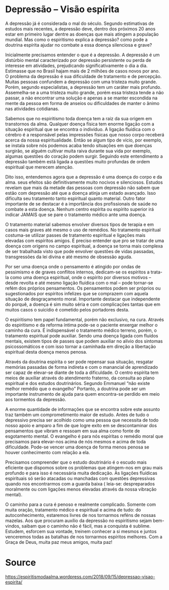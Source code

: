 # Depressão – Visão espírita

A depressão já é considerada o mal do século. Segundo estimativas de estudos mais recentes, a depressão deve, dentro dos próximos 20 anos estar em primeiro lugar dentre as doenças que mais atingem a população mundial. Mas como o espiritismo explica a depressão? como pode a doutrina espírita ajudar no combate a essa doença silenciosa e grave?

Inicialmente precisamos entender o que é a depressão. A depressão é um distúrbio mental caracterizado por depressão persistente ou perda de interesse em atividades, prejudicando significativamente o dia a dia. Estimasse que no Brasil hajam mais de 2 milhões de casos novos por ano. O problema da depressão é sua dificuldade de tratamento e de percepção. Muitas pessoas confundem a depressão com uma tristeza muito grande. Porém, segundo especialistas, a depressão tem um caráter mais profundo. Assemelha-se a uma tristeza muito grande, porém essa tristeza tende a não passar, a não encontrar uma solução e apenas a se manter escondida na mente da pessoa em forma de anseios ou dificuldades de manter o ânimo nas atividades cotidianas.

Sabemos que no espiritismo toda doença tem a raiz da sua origem em transtornos da alma. Qualquer doença física tem enorme ligação com a situação espiritual que se encontra o indivíduo. A ligação fluídica com o cérebro é a responsável pelas impressões físicas que nosso corpo receberá acerca da nossa espiritualidade. Então se algum tipo de vício, por exemplo, se instala sobre nós podemos acaba tendo situações em que doenças surgirão, se alguém cultivar muita raiva durante sua vida por exemplo, algumas questões do coração podem surgir. Seguindo este entendimento a depressão também está ligada a questões muito profundas de ordem espiritual que merecem atenção.

Dito isso, entendemos agora que a depressão é uma doença do corpo e da alma. seus efeitos são definitivamente muito nocivos e silenciosos. Estudos revelam que mais da metade das pessoas com depressão não sabem que estão com depressão até que a doença atinja um estado avançado. Isso dificulta seu tratamento tanto espiritual quanto material. Outro fator importante de se destacar é a importância dos profissionais de saúde no combate a esta doença. Nenhum centro espírita ou espírito superior irá indicar JAMAIS que se pare o tratamento médico ante uma doença.

O tratamento material sabemos envolver diversos tipos de terapia e em casos mais graves até mesmo o uso de remédios. No tratamento espiritual costuma-se utilizar passes de tratamento espiritual e ligações mais elevadas com espíritos amigos. É preciso entender que pro se tratar de uma doença com origens no campo espiritual, a doença se torna mais complexa de ser trabalhada visto que pode envolver questões de vidas passadas, transgressões da lei divina e até mesmo de obsessão aguda.

Por ser uma doença onde o pensamento é atingido por ondas de pessimismo e de graves conflitos internos, dedicam-se os espíritos a trata-la como uma doença espiritual, onde o espírito por diversos motivos – desde revolta e até mesmo ligação fluídica com o mal – pode tornar-se refém dos próprios pensamentos. Os pensamentos podem ser próprios ou sugestionados por espíritos infelizes que se comprazem com aquela situação de desgraçamento moral. Importante destacar que independente do porquê, a doença é sim muito séria e com complicações tantas que em muitos casos o suicídio é cometido pelos portadores desta.

O espiritismo tem papel fundamental, porém não exclusivo, na cura. Através do espiritismo e da reforma íntima pode-se o paciente enxergar melhor o caminho da cura. É indispensável o tratamento médico terreno, porém, o tratamento espiritual pode auxiliar. Sendo uma doença ligada com fluídos mentais, existem tipos de passes que podem auxiliar no alívio dos sintomas psicossomáticos e com isso tornar a caminhada em direção a libertação espiritual desta doença menos penosa.

Através da doutrina espírita o ser pode repensar sua situação, resgatar memórias passadas de forma indireta e com o manancial de aprendizado ser capaz de elevar-se diante de toda a dificuldade. O centro espírita tem meios de auxiliar através do atendimento fraterno, da consulta ao plano espiritual e dos estudos doutrinários. Segundo Emmanuel “não existe melhor remédio que o evangelho” Portanto, a doutrina pode ser um importante instrumento de ajuda para quem encontra-se perdido em meio aos tormentos da depressão.

A enorme quantidade de informações que se encontra sobre este assunto traz também um comprometimento maior de estudo. Antes de tudo o depressivo precisa ser acolhido como uma pessoa que necessita de todo nosso apoio e amparo a fim de que logre exito em se descontaminar dos pensamentos que vibram e ressoam em sua alma como fonte de esgotamento mental. O evangelho é para nós espíritas o remédio moral que precisamos para elevar-nos acima de nós mesmos e acima de toda dificuldade. Pode-se vencer uma doença de forma menos penosa se houver conhecimento com relação a ela.

Precisamos compreender que o estudo doutrinário é o escudo mais eficiente que dispomos sobre os problemas que atingem-nos em grau mais profundo e para isso é necessária muita dedicação. As ligações fluídicas espirituais só serão atacadas ou manchadas com questões depressivas quando nos encontrarmos com a guarda baixa ( leia-se: despreparados moralmente ou com ligações menos elevadas através da nossa vibração mental).

O caminho para a cura é penoso e realmente complicado. Somente com muita oração, tratamento médico e espiritual e acima de tudo: do autoconhecimento, estaremos livres de nos tornarmos reféns de nossas mazelas. Aos que procuram auxílio da depressão no espiritismo sejam bem-vindos, saibam que o caminho não é fácil, mas a conquista é sublime. Estudem, esforcem sua vontade, treinem conhecer a si mesmos e juntos venceremos todas as batalhas de nos tornarmos espíritos melhores. Com a Graça de Deus, muita paz meus amigos, muita paz!

# Source
https://espiritismodaalma.wordpress.com/2018/09/15/depressao-visao-espirita/
